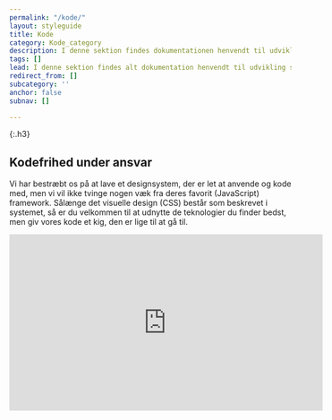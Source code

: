 ```yaml
---
permalink: "/kode/"
layout: styleguide
title: Kode
category: Kode_category
description: I denne sektion findes dokumentationen henvendt til udvikling specifikt.
tags: []
lead: I denne sektion findes alt dokumentation henvendt til udvikling specifikt.
redirect_from: []
subcategory: ''
anchor: false
subnav: []

---
```

{:.h3}
## Kodefrihed under ansvar

Vi har bestræbt os på at lave et designsystem, der er let at anvende og kode med, men vi vil ikke tvinge nogen væk fra deres favorit (JavaScript) framework. Sålænge det visuelle design (CSS) består som beskrevet i systemet, så er du velkommen til at udnytte de teknologier du finder bedst, men giv vores kode et kig, den er lige til at gå til.

<div class="video-paragraph">
<div class="video-container">
<iframe title="YouTube video om Det Fælles Designsystem til udviklere" class="youtube-video" width="560" height="315" src="https://www.youtube-nocookie.com/embed/A5MvjCaoZWk" frameborder="0" allow="accelerometer; autoplay; encrypted-media; gyroscope; picture-in-picture" allowfullscreen></iframe>
</div>
</div>